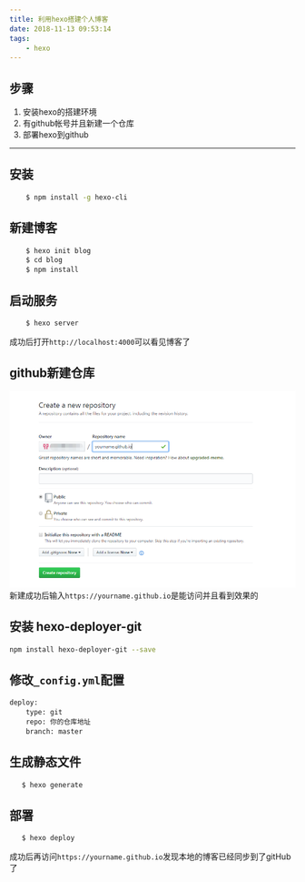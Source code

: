 ```yaml
---
title: 利用hexo搭建个人博客
date: 2018-11-13 09:53:14
tags: 
    - hexo
---
```

## 步骤
1. 安装hexo的搭建环境
2. 有github帐号并且新建一个仓库
3. 部署hexo到github 
-------
## 安装
```bash
    $ npm install -g hexo-cli
```
## 新建博客
```bash
    $ hexo init blog
    $ cd blog
    $ npm install
```
## 启动服务
```bash
    $ hexo server
```
成功后打开`http://localhost:4000`可以看见博客了
## github新建仓库
![](../img/buildBlog_1.png)
新建成功后输入`https://yourname.github.io`是能访问并且看到效果的
## 安装 hexo-deployer-git
```bash
npm install hexo-deployer-git --save
```
## 修改`_config.yml`配置
```bash
deploy:
    type: git
    repo: 你的仓库地址
    branch: master
```
## 生成静态文件
```bash
   $ hexo generate
```
## 部署
```bash
   $ hexo deploy
```
成功后再访问`https://yourname.github.io`发现本地的博客已经同步到了gitHub了


    

